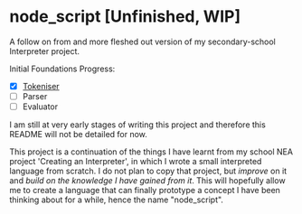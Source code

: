 # node_script [Unfinished, WIP]
A follow on from and more fleshed out version of my secondary-school Interpreter project.

Initial Foundations Progress:
- [x] [Tokeniser](https://github.com/TorinFelton/node_script/blob/master/node_script/Lexer/Tokeniser.cs)
- [ ] Parser
- [ ] Evaluator

I am still at very early stages of writing this project and therefore this README will not be detailed for now. 

This project is a continuation of the things I have learnt from my school NEA project 'Creating an Interpreter', in which I wrote a small interpreted language from scratch.
I do not plan to copy that project, but *improve* on it and *build on the knowledge I have gained from it*. This will hopefully allow me to create a language that can finally
prototype a concept I have been thinking about for a while, hence the name "node_script".

